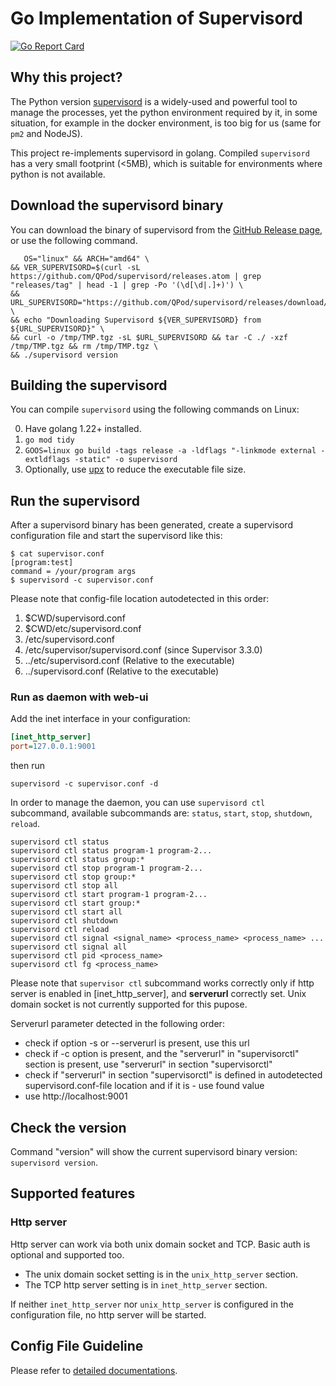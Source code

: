# Go Implementation of Supervisord

[![Go Report Card](https://goreportcard.com/badge/github.com/QPod/supervisord)](https://goreportcard.com/report/github.com/QPod/supervisord)

## Why this project?

The Python version [supervisord](http://supervisord.org/) is a widely-used and powerful tool to manage the processes, yet the python environment required by it, in some situation, for example in the docker environment, is too big for us (same for `pm2` and NodeJS).

This project re-implements supervisord in golang. Compiled `supervisord` has a very small footprint (<5MB), which is suitable for environments where python is not available.

## Download the supervisord binary

You can download the binary of supervisord from the [GitHub Release page](https://github.com/QPod/supervisord/releases/), or use the following command.

```shell
   OS="linux" && ARCH="amd64" \
&& VER_SUPERVISORD=$(curl -sL https://github.com/QPod/supervisord/releases.atom | grep "releases/tag" | head -1 | grep -Po '(\d[\d|.]+)') \
&& URL_SUPERVISORD="https://github.com/QPod/supervisord/releases/download/v${VER_SUPERVISORD}/supervisord_${VER_SUPERVISORD}_${OS}_${ARCH}.tar.gz" \
&& echo "Downloading Supervisord ${VER_SUPERVISORD} from ${URL_SUPERVISORD}" \
&& curl -o /tmp/TMP.tgz -sL $URL_SUPERVISORD && tar -C ./ -xzf /tmp/TMP.tgz && rm /tmp/TMP.tgz \
&& ./supervisord version
```

## Building the supervisord

You can compile `supervisord` using the following commands on Linux:

0. Have golang 1.22+ installed.
1. `go mod tidy`
2. `GOOS=linux go build -tags release -a -ldflags "-linkmode external -extldflags -static" -o supervisord`
3. Optionally, use [upx](https://github.com/upx/upx/) to reduce the executable file size.

## Run the supervisord

After a supervisord binary has been generated, create a supervisord configuration file and start the supervisord like this:

```Shell
$ cat supervisor.conf
[program:test]
command = /your/program args
$ supervisord -c supervisor.conf
```

Please note that config-file location autodetected in this order:

1. $CWD/supervisord.conf
2. $CWD/etc/supervisord.conf
3. /etc/supervisord.conf
4. /etc/supervisor/supervisord.conf (since Supervisor 3.3.0)
5. ../etc/supervisord.conf (Relative to the executable)
6. ../supervisord.conf (Relative to the executable)

### Run as daemon with web-ui

Add the inet interface in your configuration:

```ini
[inet_http_server]
port=127.0.0.1:9001
```

then run

```shell
supervisord -c supervisor.conf -d
```

In order to manage the daemon, you can use `supervisord ctl` subcommand, available subcommands are: `status`, `start`, `stop`, `shutdown`, `reload`.

```shell
supervisord ctl status
supervisord ctl status program-1 program-2...
supervisord ctl status group:*
supervisord ctl stop program-1 program-2...
supervisord ctl stop group:*
supervisord ctl stop all
supervisord ctl start program-1 program-2...
supervisord ctl start group:*
supervisord ctl start all
supervisord ctl shutdown
supervisord ctl reload
supervisord ctl signal <signal_name> <process_name> <process_name> ...
supervisord ctl signal all
supervisord ctl pid <process_name>
supervisord ctl fg <process_name>
```

Please note that `supervisor ctl` subcommand works correctly only if http server is enabled in [inet_http_server], and **serverurl** correctly set. Unix domain socket is not currently supported for this pupose.

Serverurl parameter detected in the following order:

- check if option -s or --serverurl is present, use this url
- check if -c option is present, and the "serverurl" in "supervisorctl" section is present, use "serverurl" in section "supervisorctl"
- check if "serverurl" in section "supervisorctl" is defined in autodetected supervisord.conf-file location and if it is - use found value
- use http://localhost:9001

## Check the version

Command "version" will show the current supervisord binary version: `supervisord version`.

## Supported features

### Http server

Http server can work via both unix domain socket and TCP. Basic auth is optional and supported too.

- The unix domain socket setting is in the `unix_http_server` section.
- The TCP http server setting is in `inet_http_server` section.

If neither `inet_http_server` nor `unix_http_server` is configured in the configuration file, no http server will be started.

## Config File Guideline

Please refer to [detailed documentations](./doc/doc-config.md).
